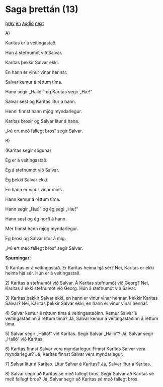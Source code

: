 # Saga þrettán (13)

[prev](../is/story_12.md)
[en](../en/story_13.md)
[audio](../audio/story_13.mp3)
[next](../is/story_14.md)

A\)

Karítas er á veitingastað.

Hún á stefnumót við Salvar.

Karítas þekkir Salvar ekki.

En hann er vinur vinar hennar.

Salvar kemur á réttum tíma.

Hann segir „Halló!“ og Karítas segir „Hæ!“

Salvar sest og Karítas lítur á hann.

Henni finnst hann mjög myndarlegur.

Karítas brosir og Salvar lítur á hana.

„Þú ert með fallegt bros“ segir Salvar.

B\)

(Karítas segir söguna)

Ég er á veitingastað.

Ég á stefnumót við Salvar.

Ég þekki Salvar ekki.

En hann er vinur vinar míns.

Hann kemur á réttum tíma.

Hann segir „Hæ!“ og ég segi „Hæ!“

Hann sest og ég horfi á hann.

Mér finnst hann mjög myndarlegur.

Ég brosi og Salvar lítur á mig.

„Þú ert með fallegt bros“ segir Salvar.

**Spurningar:**

1\) Karítas er á veitingastað. Er Karítas heima hjá sér? Nei, Karítas er
ekki heima hjá sér. Hún er á veitingastað.

2\) Karítas á stefnumót við Salvar. Á Karítas stefnumót við Georg? Nei,
Karítas á ekki stefnumót við Georg. Hún á stefnumót við Salvar.

3\) Karítas þekkir Salvar ekki, en hann er vinur vinar hennar. Þekkir
Karítas Salvar? Nei, Karítas þekkir Salvar ekki, en hann er vinur vinar
hennar.

4\) Salvar kemur á réttum tíma á veitingastaðinn. Kemur Salvar á
veitingastaðinn á réttum tíma? Já, Salvar kemur á veitingastaðinn á
réttum tíma.

5\) Salvar segir „Halló!“ við Karítas. Segir Salvar „Halló“? Já, Salvar
segir „Halló“ við Karítas.

6\) Karítas finnst Salvar vera myndarlegur. Finnst Karítas Salvar vera
myndarlegur? Já, Karítas finnst Salvar vera myndarlegur.

7\) Salvar lítur á Karítas. Lítur Salvar á Karítas? Já, Salvar lítur á
Karítas.

8\) Salvar segir að Karítas sé með fallegt bros. Segir Salvar að Karítas
sé með fallegt bros? Já, Salvar segir að Karítas sé með fallegt bros.
